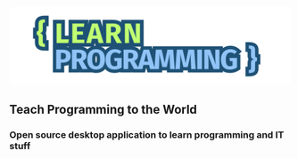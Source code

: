 ![learn-programming.app](./src/renderer/assets/learn-programming-logo.svg)

## Teach Programming to the World

### Open source desktop application to learn programming and IT stuff
